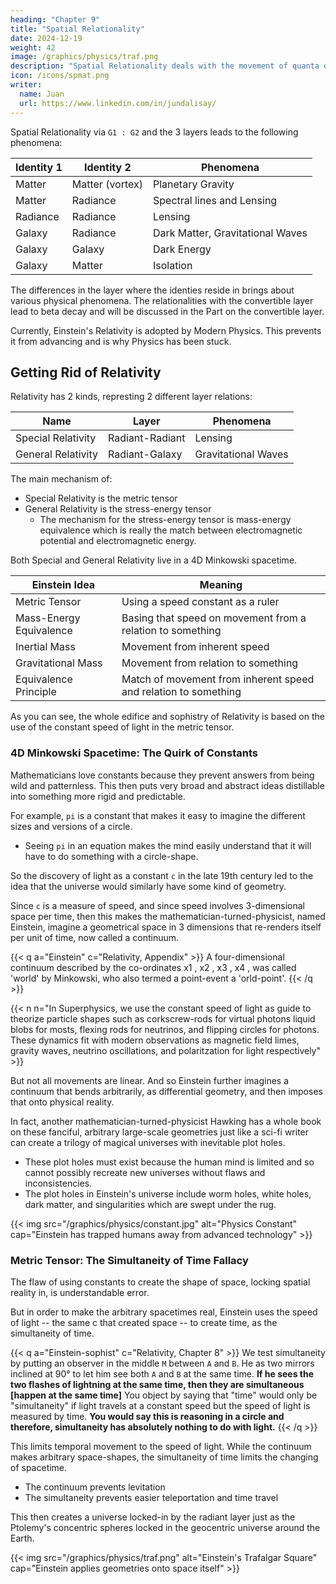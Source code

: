 ```yaml
---
heading: "Chapter 9"
title: "Spatial Relationality"
date: 2024-12-19
weight: 42
image: /graphics/physics/traf.png
description: "Spatial Relationality deals with the movement of quanta of spacetime (qosts)"
icon: /icons/spmat.png
writer:
  name: Juan
  url: https://www.linkedin.com/in/jundalisay/
---
```



Spatial Relationality via `G1 : G2` and the 3 layers leads to the following phenomena:


 <!-- (This was already explained in Chapter 3e) -->
Identity 1 | Identity 2 | Phenomena
--- | --- | --- 
Matter | Matter (vortex)  | Planetary Gravity
Matter | Radiance | Spectral lines and Lensing
Radiance | Radiance | Lensing
Galaxy | Radiance  | Dark Matter, Gravitational Waves
Galaxy | Galaxy  | Dark Energy
Galaxy | Matter | Isolation 


The differences in the layer where the identies reside in brings about various physical phenomena. The relationalities with the convertible layer lead to beta decay and will be discussed in the Part on the convertible layer. 

Currently, Einstein's Relativity is adopted by Modern Physics. This prevents it from advancing and is why Physics has been stuck.


<!-- {{< youtube e7rRQEq9C60 >}} -->

<!-- 
Newton was actually the first one to popularize this with the concept of Newton's apple falling. It assumes that the cause of the fall was an external force called gravity from the Earth. But in Superphysics, the fall of the apple is caused by the G of the apple's qost or center of gravity relative to the qost of the earth. 

A bucket of water has a moving center of gravity just as a flock of birds have a changing bird-leader that controls the movement of the flock.

A leaf is blown externally by the wind. But in reality, the wind blows from its own nature which reacts in a certain way to heat. The leaf then has its own nature that agrees to being blown by the wind, as opposed to a tree trunk that comes form the same seed but has different natures relative to the wind.  -->


## Getting Rid of Relativity

Relativity has 2 kinds, represting 2 different layer relations:

Name | Layer | Phenomena
--- | --- | ---
Special Relativity | Radiant-Radiant | Lensing 
General Relativity | Radiant-Galaxy | Gravitational Waves

The main mechanism of:
- Special Relativity is the metric tensor
- General Relativity is the stress-energy tensor
  - The mechanism for the stress-energy tensor is mass-energy equivalence which is really the match between electromagnetic potential and electromagnetic energy.  


Both Special and General Relativity live in a 4D Minkowski spacetime. 


Einstein Idea | Meaning
--- | --- 
Metric Tensor | Using a speed constant as a ruler
Mass-Energy Equivalence | Basing that speed on movement from a relation to something 
Inertial Mass | Movement from inherent speed
Gravitational Mass | Movement from relation to something
Equivalence Principle | Match of movement from inherent speed and relation to something

As you can see, the whole edifice and sophistry of Relativity is based on the use of the constant speed of light in the metric tensor.


### 4D Minkowski Spacetime: The Quirk of Constants

<!-- Mapping the Space-time Continuum The Metric Tensor -->

Mathematicians love constants because they prevent answers from being wild and patternless. This then puts very broad and abstract ideas distillable into something more rigid and predictable.  

For example, `pi` is a constant that makes it easy to imagine the different sizes and versions of a circle. 
- Seeing `pi` in an equation makes the mind easily understand that it will have to do something with a circle-shape. 

So the discovery of light as a constant `c` in the late 19th century led to the idea that the universe would similarly have some kind of geometry.

Since `c` is a measure of speed, and since speed involves 3-dimensional space per time, then this makes the mathematician-turned-physicist, named Einstein, imagine a geometrical space in 3 dimensions that re-renders itself per unit of time, now called a continuum.


{{< q a="Einstein" c="Relativity, Appendix" >}}
A four-dimensional continuum described by the co-ordinates x1 , x2 , x3 , x4 , was called 'world' by Minkowski, who also termed a point-event a 'orld-point'.
{{< /q >}}


{{< n n="In Superphysics, we use the constant speed of light as guide to theorize particle shapes such as corkscrew-rods for virtual photons liquid blobs for mosts, flexing rods for neutrinos, and flipping circles for photons. These dynamics fit with modern observations as magnetic field limes, gravity waves, neutrino oscillations, and polaritzation for light respectively" >}}
 

But not all movements are linear. And so Einstein further imagines a continuum that bends arbitrarily, as differential geometry, and then imposes that onto physical reality.

In fact, another mathematician-turned-physicist Hawking has a whole book on these fanciful, arbitrary large-scale geometries just like a sci-fi writer can create a trilogy of magical universes with inevitable plot holes. 
- These plot holes must exist because the human mind is limited and so cannot possibly recreate new universes without flaws and inconsistencies. 
- The plot holes in Einstein's universe include worm holes, white holes, dark matter, and singularities which are swept under the rug. 


{{< img src="/graphics/physics/constant.jpg" alt="Physics Constant" cap="Einstein has trapped humans away from advanced technology" >}}


### Metric Tensor: The Simultaneity of Time Fallacy

The flaw of using constants to create the shape of space, locking spatial reality in, is understandable error. 

<!-- In his book Relativity, Einstein proposes a strange way to find the space between an observer on Trafalgar square and a cloud above it. He takes a pole, connects it to both the cloud and Trafalgar square PERPENDICULARLY. This then, he claims, would remove the need to have a rigid Trafalgar square as basis. 

Few people seemed to notice that this method is very wasteful because it has to plot the triangle using tensors (the small arrows). It is also totally arbitrary in the sense that those small arrows can be used to create whatever shapes (in this case it was a triangle).  -->

 <!-- . It creates a kind of space (and time) that can bend or be perpendicular to anything the imagination thinks of.  -->

But in order to make the arbitrary spacetimes real, Einstein uses the speed of light -- the same c that created space -- to create time, as the simultaneity of time.

<!-- To confine this arbitrariness, Einstein uses c or light (which everyone perceives in the same way) to make measurements, as .  -->

 <!-- empirical observations (that are common to all humans) possible. This c is then balanced by a cosmological constant as the medium or arena for the c. -->

{{< q a="Einstein-sophist" c="Relativity, Chapter 8" >}}
We test simultaneity by putting an observer in the middle `M` between `A` and `B`. He as two mirrors inclined at 90° to let him see both `A` and `B` at the same time. **If he sees the two flashes of lightning at the same time, then they are simultaneous [happen at the same time]** You object by saying that "time" would only be "simultaneity" if light travels at a constant speed but the speed of light is measured by time. **You would say this is reasoning in a circle and therefore, simultaneity has absolutely nothing to do with light.**
{{< /q >}}


This limits temporal movement to the speed of light. While the continuum makes arbitrary space-shapes, the simultaneity of time limits the changing of spacetime.

- The continuum prevents levitation
- The simultaneity prevents easier teleportation and time travel


This then creates a universe locked-in by the radiant layer just as the Ptolemy's concentric spheres locked in the geocentric universe around the Earth. 

{{< img src="/graphics/physics/traf.png" alt="Einstein's Trafalgar Square" cap="Einstein applies geometries onto space itself" >}}


<!-- These are used to plug the holes and differences between the imagination and the actual universe. This is similar to Aristotle and  around the Earth. -->

<!-- No one seemed to ask how would Einstein's system work in total darkness. How would a blind man erect a pole to a cloud that he couldn't see? -->




